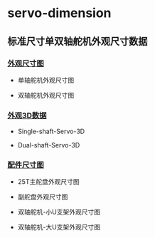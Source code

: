 # servo-dimension



## 标准尺寸单双轴舵机外观尺寸数据



### [外观尺寸图](https://github.com/servodevelop/servo-dimension/tree/main/%E6%A0%87%E5%87%86%E5%B0%BA%E5%AF%B8%E5%8D%95%E5%8F%8C%E8%BD%B4%E8%88%B5%E6%9C%BA%E5%A4%96%E8%A7%82%E5%B0%BA%E5%AF%B8%E6%95%B0%E6%8D%AE/%E6%A0%87%E5%87%86%E5%B0%BA%E5%AF%B8%E5%8D%95%E5%8F%8C%E8%BD%B4%E8%88%B5%E6%9C%BA-%E5%A4%96%E8%A7%82%E5%B0%BA%E5%AF%B8%E5%9B%BE)

- 单轴舵机外观尺寸图

- 双轴舵机外观尺寸图

  

### [外观3D数据](https://github.com/servodevelop/servo-dimension/tree/main/%E6%A0%87%E5%87%86%E5%B0%BA%E5%AF%B8%E5%8D%95%E5%8F%8C%E8%BD%B4%E8%88%B5%E6%9C%BA%E5%A4%96%E8%A7%82%E5%B0%BA%E5%AF%B8%E6%95%B0%E6%8D%AE/%E6%A0%87%E5%87%86%E5%B0%BA%E5%AF%B8%E5%8D%95%E5%8F%8C%E8%BD%B4%E8%88%B5%E6%9C%BA-%E5%A4%96%E8%A7%823D%E6%95%B0%E6%8D%AE)

- Single-shaft-Servo-3D

- Dual-shaft-Servo-3D

  

### [配件尺寸图](https://github.com/servodevelop/servo-dimension/tree/main/%E6%A0%87%E5%87%86%E5%B0%BA%E5%AF%B8%E5%8D%95%E5%8F%8C%E8%BD%B4%E8%88%B5%E6%9C%BA%E5%A4%96%E8%A7%82%E5%B0%BA%E5%AF%B8%E6%95%B0%E6%8D%AE/%E6%A0%87%E5%87%86%E5%B0%BA%E5%AF%B8%E5%8D%95%E5%8F%8C%E8%BD%B4%E8%88%B5%E6%9C%BA-%E9%85%8D%E4%BB%B6%E5%B0%BA%E5%AF%B8%E5%9B%BE)

- 25T主舵盘外观尺寸图

- 副舵盘外观尺寸图

- 双轴舵机-小U支架外观尺寸图

- 双轴舵机-大U支架外观尺寸图

